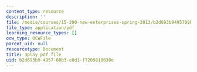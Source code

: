 ```yaml
---
content_type: resource
description: ''
file: /media/courses/15-390-new-enterprises-spring-2013/b2d693b9495708b3e0d1f7209810630e_oD7X3KvJAVk.pdf
file_type: application/pdf
learning_resource_types: []
ocw_type: OCWFile
parent_uid: null
resourcetype: Document
title: 3play pdf file
uid: b2d693b9-4957-08b3-e0d1-f7209810630e
---
```


